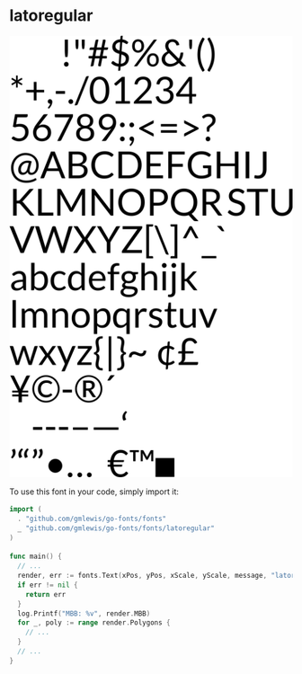 # latoregular

![latoregular](latoregular.png)

To use this font in your code, simply import it:

```go
import (
  . "github.com/gmlewis/go-fonts/fonts"
  _ "github.com/gmlewis/go-fonts/fonts/latoregular"
)

func main() {
  // ...
  render, err := fonts.Text(xPos, yPos, xScale, yScale, message, "latoregular", Center)
  if err != nil {
    return err
  }
  log.Printf("MBB: %v", render.MBB)
  for _, poly := range render.Polygons {
    // ...
  }
  // ...
}
```
